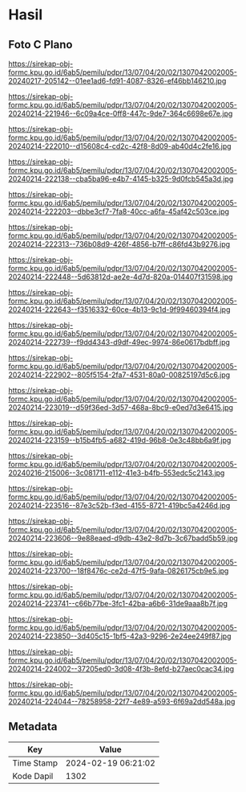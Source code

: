 # Hasil

## Foto C Plano

https://sirekap-obj-formc.kpu.go.id/6ab5/pemilu/pdpr/13/07/04/20/02/1307042002005-20240217-205142--01ee1ad6-fd91-4087-8326-ef46bb146210.jpg

https://sirekap-obj-formc.kpu.go.id/6ab5/pemilu/pdpr/13/07/04/20/02/1307042002005-20240214-221946--6c09a4ce-0ff8-447c-9de7-364c6698e67e.jpg

https://sirekap-obj-formc.kpu.go.id/6ab5/pemilu/pdpr/13/07/04/20/02/1307042002005-20240214-222010--d15608c4-cd2c-42f8-8d09-ab40d4c2fe16.jpg

https://sirekap-obj-formc.kpu.go.id/6ab5/pemilu/pdpr/13/07/04/20/02/1307042002005-20240214-222138--cba5ba96-e4b7-4145-b325-9d0fcb545a3d.jpg

https://sirekap-obj-formc.kpu.go.id/6ab5/pemilu/pdpr/13/07/04/20/02/1307042002005-20240214-222203--dbbe3cf7-7fa8-40cc-a6fa-45af42c503ce.jpg

https://sirekap-obj-formc.kpu.go.id/6ab5/pemilu/pdpr/13/07/04/20/02/1307042002005-20240214-222313--736b08d9-426f-4856-b7ff-c86fd43b9276.jpg

https://sirekap-obj-formc.kpu.go.id/6ab5/pemilu/pdpr/13/07/04/20/02/1307042002005-20240214-222448--5d63812d-ae2e-4d7d-820a-014407f31598.jpg

https://sirekap-obj-formc.kpu.go.id/6ab5/pemilu/pdpr/13/07/04/20/02/1307042002005-20240214-222643--f3516332-60ce-4b13-9c1d-9f99460394f4.jpg

https://sirekap-obj-formc.kpu.go.id/6ab5/pemilu/pdpr/13/07/04/20/02/1307042002005-20240214-222739--f9dd4343-d9df-49ec-9974-86e0617bdbff.jpg

https://sirekap-obj-formc.kpu.go.id/6ab5/pemilu/pdpr/13/07/04/20/02/1307042002005-20240214-222902--805f5154-2fa7-4531-80a0-00825197d5c6.jpg

https://sirekap-obj-formc.kpu.go.id/6ab5/pemilu/pdpr/13/07/04/20/02/1307042002005-20240214-223019--d59f36ed-3d57-468a-8bc9-e0ed7d3e6415.jpg

https://sirekap-obj-formc.kpu.go.id/6ab5/pemilu/pdpr/13/07/04/20/02/1307042002005-20240214-223159--b15b4fb5-a682-419d-96b8-0e3c48bb6a9f.jpg

https://sirekap-obj-formc.kpu.go.id/6ab5/pemilu/pdpr/13/07/04/20/02/1307042002005-20240216-215006--3c081711-e112-41e3-b4fb-553edc5c2143.jpg

https://sirekap-obj-formc.kpu.go.id/6ab5/pemilu/pdpr/13/07/04/20/02/1307042002005-20240214-223516--87e3c52b-f3ed-4155-8721-419bc5a4246d.jpg

https://sirekap-obj-formc.kpu.go.id/6ab5/pemilu/pdpr/13/07/04/20/02/1307042002005-20240214-223606--9e88eaed-d9db-43e2-8d7b-3c67badd5b59.jpg

https://sirekap-obj-formc.kpu.go.id/6ab5/pemilu/pdpr/13/07/04/20/02/1307042002005-20240214-223700--18f8476c-ce2d-47f5-9afa-0826175cb9e5.jpg

https://sirekap-obj-formc.kpu.go.id/6ab5/pemilu/pdpr/13/07/04/20/02/1307042002005-20240214-223741--c66b77be-3fc1-42ba-a6b6-31de9aaa8b7f.jpg

https://sirekap-obj-formc.kpu.go.id/6ab5/pemilu/pdpr/13/07/04/20/02/1307042002005-20240214-223850--3d405c15-1bf5-42a3-9296-2e24ee249f87.jpg

https://sirekap-obj-formc.kpu.go.id/6ab5/pemilu/pdpr/13/07/04/20/02/1307042002005-20240214-224002--37205ed0-3d08-4f3b-8efd-b27aec0cac34.jpg

https://sirekap-obj-formc.kpu.go.id/6ab5/pemilu/pdpr/13/07/04/20/02/1307042002005-20240214-224044--78258958-22f7-4e89-a593-6f69a2dd548a.jpg


## Metadata

| Key        | Value               |
| ---------- | ------------------- |
| Time Stamp | 2024-02-19 06:21:02 |
| Kode Dapil | 1302                |



